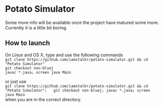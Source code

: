 Potato Simulator
================

Some more info will be available once the project have matured some more. Currently it is a little bit boring.

How to launch
-----------

On Linux and OS X, type and use the following commands  
`git clone https://github.com/iamstalkr/potato-simulator.git && cd "Potato Simulator"`  
`git checkout non-bluej`  
`javac *.java; screen java Main`

or just use  
    `git clone https://github.com/iamstalkr/potato-simulator.git && cd "Potato Simulator";  
    git checkout non-bluej; javac *.java; screen java Main`  
when you are in the correct directory.